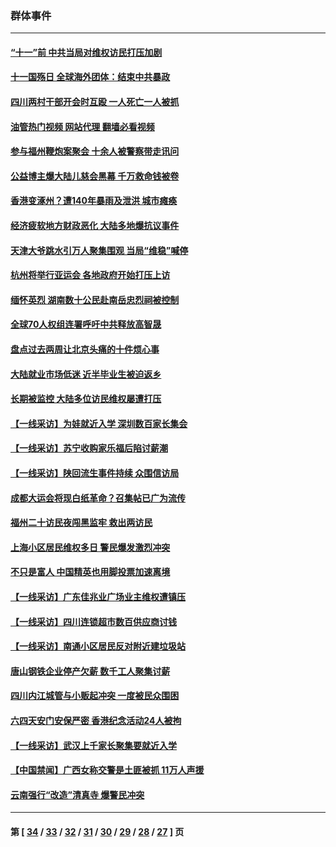 ### 群体事件
---
#### [“十一”前 中共当局对维权访民打压加剧](../../pages/ncid279/n14086960.md?10061645) 
#### [十一国殇日 全球海外团体：结束中共暴政](../../pages/ncid279/n14086661.md?10061645) 
#### [四川两村干部开会时互殴 一人死亡一人被抓](../../pages/ncid279/n14081149.md?10061645) 
#### [油管热门视频 网站代理 翻墙必看视频](http://138.2.39.72:81/youtube.html?epic-marker?10061645)
#### [参与福州鞭炮案聚会 十余人被警察带走讯问](../../pages/ncid279/n14074316.md?10061645) 
#### [公益博主爆大陆儿慈会黑幕 千万救命钱被卷](../../pages/ncid279/n14072914.md?10061645) 
#### [香港变涿州？遭140年暴雨及泄洪 城市瘫痪](../../pages/ncid279/n14069515.md?10061645) 
#### [经济疲软地方财政恶化 大陆多地爆抗议事件](../../pages/ncid279/n14068568.md?10061645) 
#### [天津大爷跳水引万人聚集围观 当局“维稳”喊停](../../pages/ncid279/n14068364.md?10061645) 
#### [杭州将举行亚运会 各地政府开始打压上访](../../pages/ncid279/n14059747.md?10061645) 
#### [缅怀英烈 湖南数十公民赴南岳忠烈祠被控制](../../pages/ncid279/n14055318.md?10061645) 
#### [全球70人权组连署呼吁中共释放高智晟](../../pages/ncid279/n14055054.md?10061645) 
#### [盘点过去两周让北京头痛的十件烦心事](../../pages/ncid279/n14052654.md?10061645) 
#### [大陆就业市场低迷 近半毕业生被迫返乡](../../pages/ncid279/n14050945.md?10061645) 
#### [长期被监控 大陆多位访民维权屡遭打压](../../pages/ncid279/n14049331.md?10061645) 
#### [【一线采访】为娃就近入学 深圳数百家长集会](../../pages/ncid279/n14044246.md?10061645) 
#### [【一线采访】苏宁收购家乐福后陷讨薪潮](../../pages/ncid279/n14042224.md?10061645) 
#### [【一线采访】陕回流生事件持续 众围信访局](../../pages/ncid279/n14040242.md?10061645) 
#### [成都大运会将现白纸革命？召集帖已广为流传](../../pages/ncid279/n14033119.md?10061645) 
#### [福州二十访民夜闯黑监牢 救出两访民](../../pages/ncid279/n14031617.md?10061645) 
#### [上海小区居民维权多日 警民爆发激烈冲突](../../pages/ncid279/n14029221.md?10061645) 
#### [不只是富人 中国精英也用脚投票加速离境](../../pages/ncid279/n14029086.md?10061645) 
#### [【一线采访】广东佳兆业广场业主维权遭镇压](../../pages/ncid279/n14028175.md?10061645) 
#### [【一线采访】四川连锁超市数百供应商讨钱](../../pages/ncid279/n14025102.md?10061645) 
#### [【一线采访】南通小区居民反对附近建垃圾站](../../pages/ncid279/n14021690.md?10061645) 
#### [唐山钢铁企业停产欠薪 数千工人聚集讨薪](../../pages/ncid279/n14017404.md?10061645) 
#### [四川内江城管与小贩起冲突 一度被民众围困](../../pages/ncid279/n14015922.md?10061645) 
#### [六四天安门安保严密 香港纪念活动24人被拘](../../pages/ncid279/n14009800.md?10061645) 
#### [【一线采访】武汉上千家长聚集要就近入学](../../pages/ncid279/n14009497.md?10061645) 
#### [【中国禁闻】广西女称交警是土匪被抓 11万人声援](../../pages/ncid279/n14006869.md?10061645) 
#### [云南强行“改造”清真寺 爆警民冲突](../../pages/ncid279/n14005561.md?10061645) 

---
#### 第 [ [34](./34.md?10061645) / [33](./33.md?10061645) / [32](./32.md?10061645) / [31](./31.md?10061645) / [30](./30.md?10061645) / [29](./29.md?10061645) / [28](./28.md?10061645) / [27](./27.md?10061645) ] 页
